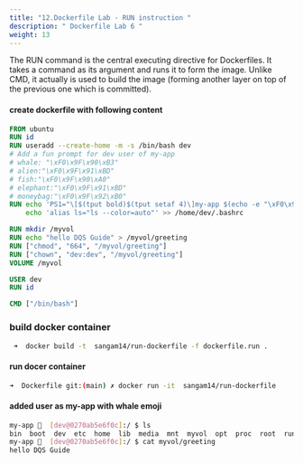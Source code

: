 ```yaml
---
title: "12.Dockerfile Lab - RUN instruction "
description: " Dockerfile Lab 6 "
weight: 13
---
```


The RUN command is the central executing directive for Dockerfiles. It takes a command as its argument and runs it to form the image. Unlike CMD, it actually is used to build the image (forming another layer on top of the previous one which is committed).


#### create dockerfile with following content 

```dockerfile
FROM ubuntu
RUN id
RUN useradd --create-home -m -s /bin/bash dev
# Add a fun prompt for dev user of my-app
# whale: "\xF0\x9F\x90\xB3"
# alien:"\xF0\x9F\x91\xBD"
# fish:"\xF0\x9F\x90\xA0"
# elephant:"\xF0\x9F\x91\xBD"
# moneybag:"\xF0\x9F\x92\xB0"
RUN echo 'PS1="\[$(tput bold)$(tput setaf 4)\]my-app $(echo -e "\xF0\x9F\x90\xB3") \[$(tput sgr0)\] [\\u@\\h]:\\W \\$ "' >> /home/dev/.bashrc && \
    echo 'alias ls="ls --color=auto"' >> /home/dev/.bashrc

RUN mkdir /myvol
RUN echo "hello DQS Guide" > /myvol/greeting
RUN ["chmod", "664", "/myvol/greeting"]
RUN ["chown", "dev:dev", "/myvol/greeting"]
VOLUME /myvol

USER dev
RUN id

CMD ["/bin/bash"]

```

### build docker container 

```bash
 ➜  docker build -t  sangam14/run-dockerfile -f dockerfile.run .
```


#### run docer container 

```sh
➜  Dockerfile git:(main) ✗ docker run -it  sangam14/run-dockerfile 
```
#### added user as my-app with whale emoji 

```sh
my-app 🐳  [dev@0270ab5e6f0c]:/ $ ls
bin  boot  dev  etc  home  lib  media  mnt  myvol  opt  proc  root  run  sbin  srv  sys  tmp  usr  var
my-app 🐳  [dev@0270ab5e6f0c]:/ $ cat myvol/greeting 
hello DQS Guide

```

